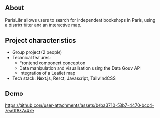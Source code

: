 ## About

ParisLibr allows users to search for independent bookshops in Paris, using a district filter and an interactive map. 


## Project characteristics

- Group project (2 people)
- Technical features:
    - Frontend component conception
    - Data manipulation and visualisation using the Data Gouv API
    - Integration of a Leaflet map
- Tech stack: Next.js, React, Javascript, TailwindCSS

   
## Demo

https://github.com/user-attachments/assets/beba3710-53b7-4470-bcc4-7ea0f887a47e
